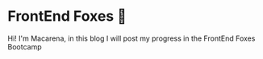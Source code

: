 # FrontEnd Foxes 🦊

Hi! I'm Macarena, in this blog I will post my progress in the FrontEnd Foxes Bootcamp
